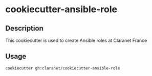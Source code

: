 # cookiecutter-ansible-role

## Description

This cookiecutter is used to create Ansible roles at Claranet France

## Usage

```bash
cookiecutter gh:claranet/cookiecutter-ansible-role
```

